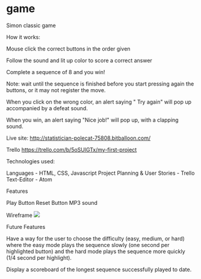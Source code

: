 # game
Simon classic game

How it works:

Mouse click the correct buttons in the order given

Follow the sound and lit up color to score a correct answer

Complete a sequence of 8 and you win!

Note: wait until the sequence is finished before you start pressing again the buttons, or it may not register the move.

When you click on the wrong color, an alert saying " Try again" will pop up accompanied by a defeat sound.

When you win, an alert saying "Nice job!" will pop up, with a clapping sound.

Live site:
http://statistician-polecat-75808.bitballoon.com/

Trello
https://trello.com/b/5oSUlGTx/my-first-project

Technologies used:

Languages - HTML, CSS, Javascript
Project Planning & User Stories - Trello
Text-Editor - Atom

Features

Play Button
Reset Button
MP3 sound

Wireframe
![](https://github.com/ramata/game/blob/master/IMG_0286.jpg?raw=true)

Future Features

Have a way for the user to choose the difficulty (easy, medium, or hard) where the easy mode plays the sequence slowly (one second per highlighted button) and the hard mode plays the sequence more quickly (1/4 second per highlight).

Display a scoreboard of the longest sequence successfully played to date.
